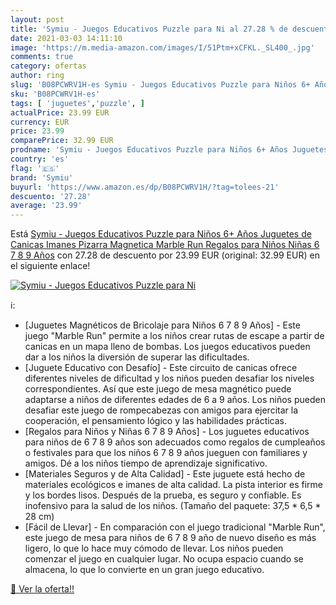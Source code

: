```yaml
---
layout: post
title: 'Symiu - Juegos Educativos Puzzle para Ni al 27.28 % de descuento'
date: 2021-03-03 14:11:10
image: 'https://m.media-amazon.com/images/I/51Ptm+xCFKL._SL400_.jpg'
comments: true
category: ofertas
author: ring
slug: 'B08PCWRV1H-es Symiu - Juegos Educativos Puzzle para Niños 6+ Años...'
sku: 'B08PCWRV1H-es'
tags: [ 'juguetes','puzzle', ]
actualPrice: 23.99 EUR
currency: EUR
price: 23.99
comparePrice: 32.99 EUR
prodname: 'Symiu - Juegos Educativos Puzzle para Niños 6+ Años Juguetes de Canicas Imanes Pizarra Magnetica Marble Run Regalos para Niños Niñas 6 7 8 9 Años'
country: 'es'
flag: '🇪🇸'
brand: 'Symiu'
buyurl: 'https://www.amazon.es/dp/B08PCWRV1H/?tag=tolees-21'
descuento: '27.28'
average: '23.99'
---
```


Está [Symiu - Juegos Educativos Puzzle para Niños 6+ Años Juguetes de Canicas Imanes Pizarra Magnetica Marble Run Regalos para Niños Niñas 6 7 8 9 Años](https://www.amazon.es/dp/B08PCWRV1H/?tag=tolees-21) con 27.28 de descuento por 23.99 EUR (original: 32.99 EUR) en el siguiente enlace!

[![Symiu - Juegos Educativos Puzzle para Ni](https://m.media-amazon.com/images/I/51Ptm+xCFKL._SL400_.jpg)](https://www.amazon.es/dp/B08PCWRV1H/?tag=tolees-21)

ℹ️:

- [Juguetes Magnéticos de Bricolaje para Niños 6 7 8 9 Años] - Este juego "Marble Run" permite a los niños crear rutas de escape a partir de canicas en un mapa lleno de bombas. Los juegos educativos pueden dar a los niños la diversión de superar las dificultades.
- [Juguete Educativo con Desafío] - Este circuito de canicas ofrece diferentes niveles de dificultad y los niños pueden desafiar los niveles correspondientes. Así que este juego de mesa magnético puede adaptarse a niños de diferentes edades de 6 a 9 años. Los niños pueden desafiar este juego de rompecabezas con amigos para ejercitar la cooperación, el pensamiento lógico y las habilidades prácticas.
- [Regalos para Niños y Niñas 6 7 8 9 Años] - Los juguetes educativos para niños de 6 7 8 9 años son adecuados como regalos de cumpleaños o festivales para que los niños 6 7 8 9 años jueguen con familiares y amigos. Dé a los niños tiempo de aprendizaje significativo.
- [Materiales Seguros y de Alta Calidad] - Este juguete está hecho de materiales ecológicos e imanes de alta calidad. La pista interior es firme y los bordes lisos. Después de la prueba, es seguro y confiable. Es inofensivo para la salud de los niños. (Tamaño del paquete: 37,5 * 6,5 * 28 cm)
- [Fácil de Llevar] - En comparación con el juego tradicional "Marble Run", este juego de mesa para niños de 6 7 8 9 año de nuevo diseño es más ligero, lo que lo hace muy cómodo de llevar. Los niños pueden comenzar el juego en cualquier lugar. No ocupa espacio cuando se almacena, lo que lo convierte en un gran juego educativo.

[🛒 Ver la oferta!!](https://www.amazon.es/dp/B08PCWRV1H/?tag=tolees-21)
